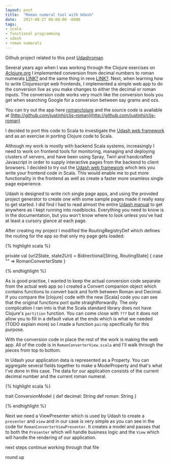 ```yaml
---
layout: post
title:  "Roman numeral tool with Udash"
date:   2017-08-27 00:00:00 -0000
tags:
- scala
- functional programming
- udash
- roman numerals
---
```


Github project related to this post [Udashroman](https://bitbucket.org/justinhj/udashroman/)

Several years ago when I was working through the Clojure exercises on [4clojure.org](link.com) I implemented conversion from decimal numbers to roman numerals [LINK?](link) and the same thing in reve [LINK?](link?). Next, when learning how to write Clojurescript web frontends, I implemented a simple web app to do the conversion live as you make changes to either the decimal or roman inputs. The conversion code works very much like the conversion tools you get when searching Google for a conversion between say grams and ozs.

You can try out the app here [romanclojure](http://heyes-jones.com/romanclojure/roman.html) and the source code is available at [http://github.com/justinhj/cljs-roman](http://github.com/justinhj/cljs-roman)

I decided to port this code to Scala to investigate the [Udash web framework](http://udash.io/) and as an exercise in porting Clojure code to Scala. 

Although my work is mostly with backend Scala systems, increasingly I need to work on frontend tools for monitoring, managing and deploying clusters of servers, and have been using Spray, Twirl and handcrafted Javascript in order to supply interactive pages from the backend to client browsers. I decided to try out the [Udash web framework](http://udash.io/) which lets you write your frontend code in Scala. This would enable me to put more functionality in the frontend as well as create a faster more seamless single page experience.

Udash is designed to write rich single page apps, and using the provided project generator to create one with some sample pages made it really easy to get started. I did find I had to read almost the entire [Udash manual](link) to get anywhere as I kept running into roadblocks. Everything you need to know is in the documentation, but you won't know where to look unless you've had at least a cursory glance at each page.

After creating my project I modified the RoutingRegistryDef which defines the routing for the app so that only my page gets loaded:

{% highlight scala %}

  private val (url2State, state2Url) = Bidirectional[String, RoutingState] {
    case "" => RomanConverterState
  }

{% endhighlight %}

As is good practise, I wanted to keep the actual conversion code separate from the actual web app so I created a Convert companion object which contains functions to convert back and forth between Roman and Decimal. If you compare the [clojure] code with the new [Scala] code you can see that the original functions port quite straightforwardly. The only complication I ran into is that the Scala standard library does not have Clojure's `partition` function. You can come close with `???` but it does not allow you to fill in a default value at the ends which is what we needed (TODO explain more) so I made a function `pairUp` specifically for this purpose.

With the conversion code in place the rest of the work is making the web app. All of the code is in `RomanConverterView.scala` and I'll walk through the pieces from top to bottom.

In Udash your application data is represented as a Property. You can aggregate several fields together to make a ModelProperty and that's what I've done in this case. The data for our application consists of the current decimal number and the current roman numeral.

{% highlight scala %}

trait ConversionModel {
  def decimal: String
  def roman: String
}

{% endhighlight %}

Next we need a ViewPresenter which is used by Udash to create a `presenter` and `view` and in our case is very simple as you can see in the code for `RomanConverterViewPresenter`. It creates a model and passes that to both the `Presenter` which will handle business logic and the `View` which will handle the rendering of our application.

next steps continue working through that file

round up











